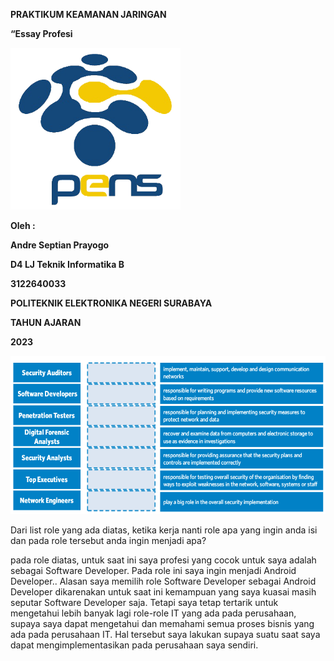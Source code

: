 **PRAKTIKUM KEAMANAN JARINGAN**

**“Essay Profesi**

<img src="./media/image1.png" style="width:2.83472in;height:2.69583in"
alt="Hasil gambar untuk logo pens png HD" />

**Oleh :**

**Andre Septian Prayogo**

**D4 LJ Teknik Informatika B**

**3122640033**

**POLITEKNIK ELEKTRONIKA NEGERI SURABAYA**

**TAHUN AJARAN**

**2023**

<img src="./media/image2.png" style="width:6.26806in;height:2.63611in"
alt="Screenshot" />

Dari list role yang ada diatas, ketika kerja nanti role apa yang ingin
anda isi dan pada role tersebut anda ingin menjadi apa?

pada role diatas, untuk saat ini saya profesi yang cocok untuk saya
adalah sebagai Software Developer. Pada role ini saya ingin menjadi
Android Developer.. Alasan saya memilih role Software Developer sebagai
Android Developer dikarenakan untuk saat ini kemampuan yang saya kuasai
masih seputar Software Developer saja. Tetapi saya tetap tertarik untuk
mengetahui lebih banyak lagi role-role IT yang ada pada perusahaan,
supaya saya dapat mengetahui dan memahami semua proses bisnis yang ada
pada perusahaan IT. Hal tersebut saya lakukan supaya suatu saat saya
dapat mengimplementasikan pada perusahaan saya sendiri.

